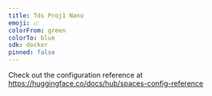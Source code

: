 ```yaml
---
title: Tds Proj1 Nano
emoji: 📈
colorFrom: green
colorTo: blue
sdk: docker
pinned: false
---
```


Check out the configuration reference at https://huggingface.co/docs/hub/spaces-config-reference
